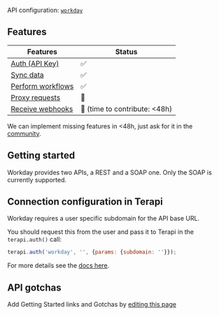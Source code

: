 API configuration: [`workday`](https://terapi.dev/providers.yaml)

## Features

| Features | Status |
| - | - |
| [Auth (API Key)](/integrate/guides/authorize-an-api) | ✅ |
| [Sync data](/integrate/guides/sync-data-from-an-api) | ✅ |
| [Perform workflows](/integrate/guides/perform-workflows-with-an-api) | ✅ |
| [Proxy requests](/integrate/guides/proxy-requests-to-an-api) | 🚫 |
| [Receive webhooks](/integrate/guides/receive-webhooks-from-an-api) | 🚫 (time to contribute: &lt;48h) |

We can implement missing features in &lt;48h, just ask for it in the [community](https://terapi.dev/slack).

## Getting started

Workday provides two APIs, a REST and a SOAP one. Only the SOAP is currently supported.

## Connection configuration in Terapi

Workday requires a user specific subdomain for the API base URL.

You should request this from the user and pass it to Terapi in the `terapi.auth()` call:

```js
terapi.auth('workday', '', {params: {subdomain: ''}});
```

For more details see the [docs here](/integrate/guides/authorize-an-api#apis-requiring-connection-specific-configuration-for-authorization).

## API gotchas

Add Getting Started links and Gotchas by [editing this page](https://github.com/terapihq/terapi/tree/master/docs-v2/integrations/all/workday.mdx)